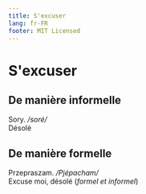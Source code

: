 ```yaml
---
title: S'excuser
lang: fr-FR
footer: MIT Licensed
---
```


# S'excuser

## De manière informelle
Sory. */soré/*  
Désolé

## De manière formelle

Przepraszam. */Pjépacham/*  
Excuse moi, désolé (*formel et informel*)